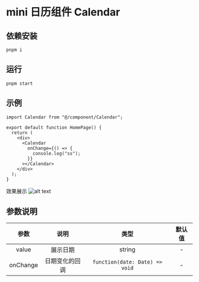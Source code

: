 # mini 日历组件 Calendar

## 依赖安装

```tsx
pnpm i
```

## 运行

```tsx
pnpm start
```

## 示例

```tsx
import Calendar from "@/component/Calendar";

export default function HomePage() {
  return (
    <div>
      <Calendar
        onChange={() => {
          console.log("ss");
        }}
      ></Calendar>
    </div>
  );
}
```

效果展示
![alt text](image.png)

## 参数说明

|   参数   |      说明      |              类型              | 默认值 |
| :------: | :------------: | :----------------------------: | :----: |
|  value   |    展示日期    |             string             |   -    |
| onChange | 日期变化的回调 | `function(date: Date) => void` |   -    |
